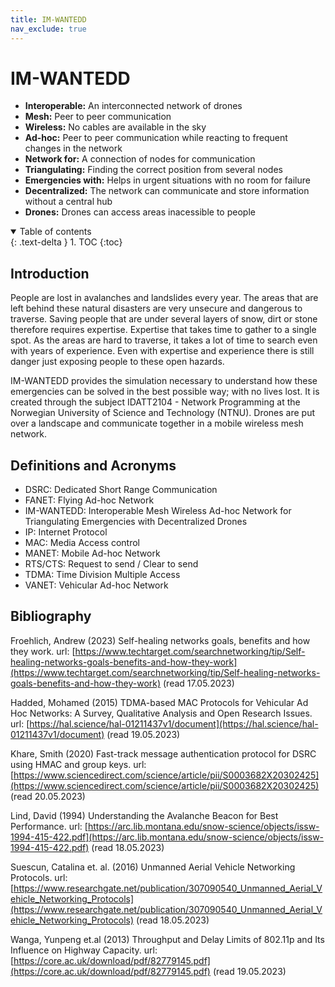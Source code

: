 ```yaml
---
title: IM-WANTEDD
nav_exclude: true
---
```


# IM-WANTEDD

- **Interoperable:** An interconnected network of drones
- **Mesh:** Peer to peer communication 
- **Wireless:** No cables are available in the sky
- **Ad-hoc:** Peer to peer communication while reacting to frequent changes in the network
- **Network for:** A connection of nodes for communication
- **Triangulating:** Finding the correct position from several nodes
- **Emergencies with:** Helps in urgent situations with no room for failure
- **Decentralized:** The network can communicate and store information without a central hub
- **Drones:** Drones can access areas inacessible to people


<details open markdown="block">
  <summary>
    Table of contents
  </summary>
  {: .text-delta }
1. TOC
{:toc}
</details>


## Introduction

People are lost in avalanches and landslides every year. The areas that are left behind these natural disasters are very unsecure and dangerous to traverse. Saving people that are under several layers of snow, dirt or stone therefore requires expertise. Expertise that takes time to gather to a single spot. As the areas are hard to traverse, it takes a lot of time to search even with years of experience. Even with expertise and experience there is still danger just exposing people to these open hazards.

IM-WANTEDD provides the simulation necessary to understand how these emergencies can be solved in the best possible way; with no lives lost. It is created through the subject IDATT2104 - Network Programming at the Norwegian University of Science and Technology (NTNU). Drones are put over a landscape and communicate together in a mobile wireless mesh network.

## Definitions and Acronyms
- DSRC: Dedicated Short Range Communication
- FANET: Flying Ad-hoc Network
- IM-WANTEDD: Interoperable Mesh Wireless Ad-hoc Network for Triangulating Emergencies with Decentralized Drones
- IP: Internet Protocol
- MAC: Media Access control
- MANET: Mobile Ad-hoc Network
- RTS/CTS: Request to send / Clear to send
- TDMA: Time Division Multiple Access
- VANET: Vehicular Ad-hoc Network

## Bibliography

Froehlich, Andrew (2023) Self-healing networks goals, benefits and how they work. url: [https://www.techtarget.com/searchnetworking/tip/Self-healing-networks-goals-benefits-and-how-they-work](https://www.techtarget.com/searchnetworking/tip/Self-healing-networks-goals-benefits-and-how-they-work) (read 17.05.2023)

Hadded, Mohamed (2015) TDMA-based MAC Protocols for Vehicular Ad Hoc
Networks: A Survey, Qualitative Analysis and Open
Research Issues. url: [https://hal.science/hal-01211437v1/document](https://hal.science/hal-01211437v1/document) (read 19.05.2023)

Khare, Smith (2020) Fast-track message authentication protocol for DSRC using HMAC and group keys. url: [https://www.sciencedirect.com/science/article/pii/S0003682X20302425](https://www.sciencedirect.com/science/article/pii/S0003682X20302425) (read 20.05.2023)

Lind, David (1994) Understanding the Avalanche Beacon for Best Performance. url: [https://arc.lib.montana.edu/snow-science/objects/issw-1994-415-422.pdf](https://arc.lib.montana.edu/snow-science/objects/issw-1994-415-422.pdf) (read 18.05.2023)

Suescun, Catalina et. al. (2016) Unmanned Aerial Vehicle Networking Protocols. url: [https://www.researchgate.net/publication/307090540_Unmanned_Aerial_Vehicle_Networking_Protocols](https://www.researchgate.net/publication/307090540_Unmanned_Aerial_Vehicle_Networking_Protocols) (read 18.05.2023)

Wanga, Yunpeng et.al (2013) Throughput and Delay Limits of 802.11p and Its Influence on
Highway Capacity. url: [https://core.ac.uk/download/pdf/82779145.pdf](https://core.ac.uk/download/pdf/82779145.pdf) (read 19.05.2023)

